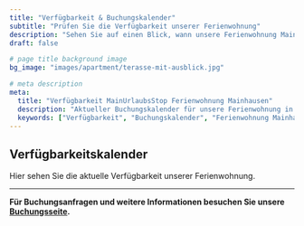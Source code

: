 ```yaml
---
title: "Verfügbarkeit & Buchungskalender"
subtitle: "Prüfen Sie die Verfügbarkeit unserer Ferienwohnung"
description: "Sehen Sie auf einen Blick, wann unsere Ferienwohnung MainUrlaubsStop in Mainhausen verfügbar ist. Buchen Sie direkt über WhatsApp."
draft: false

# page title background image
bg_image: "images/apartment/terasse-mit-ausblick.jpg"

# meta description
meta:
  title: "Verfügbarkeit MainUrlaubsStop Ferienwohnung Mainhausen"
  description: "Aktueller Buchungskalender für unsere Ferienwohnung in Mainhausen. Prüfen Sie Verfügbarkeit und buchen Sie direkt über WhatsApp."
  keywords: ["Verfügbarkeit", "Buchungskalender", "Ferienwohnung Mainhausen", "MainUrlaubsStop", "Booking", "WhatsApp Buchung"]
---
```


## Verfügbarkeitskalender

Hier sehen Sie die aktuelle Verfügbarkeit unserer Ferienwohnung.

---

**Für Buchungsanfragen und weitere Informationen besuchen Sie unsere [Buchungsseite](/booking).**